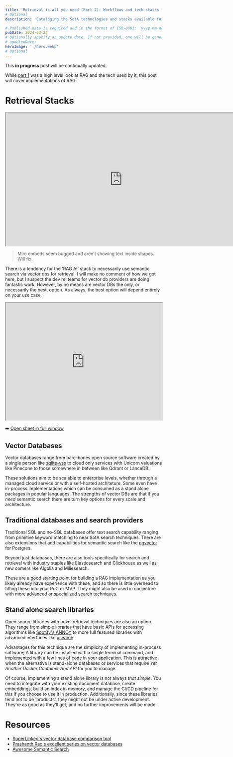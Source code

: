 ```yaml
---
title: 'Retrieval is all you need (Part 2): Workflows and tech stacks for RAG'
# Optional
description: 'Cataloging the SotA technologies and stacks available for retrieval pipelines in Gen AI. Part 2 is a continuously updated collection of technologies and workflows for RAG.'

# Published date is required and in the format of ISO-8601: `yyyy-mm-dd`. For more info see https://docs.astro.build/en/guides/content-collections/#working-with-dates-in-the-frontmatter
pubDate: 2024-03-24
# Optionally specify an update date. If not provided, one will be generated from the git history. Only if the post has been changed since the day published.
# updatedDate:
heroImage: './hero.webp'
# Optional
---
```


This **in progress** post will be continually updated.

While [part 1](/blog/retrieval-is-all-you-need-1) was a high level look at RAG and the tech used by it, this post will cover implementations of RAG.

<h1>Retrieval Stacks</h1>

<!-- See https://help.miro.com/hc/en-us/articles/360016335640-How-to-embed-Miro-boards -->
<iframe width="748" height="428"  src="https://miro.com/app/embed/uXjVKe2md8I=/?pres=1&frameId=3458764582902485384&embedId=563512251893&autoplay=yep" scrolling="no" allow="fullscreen; clipboard-read; clipboard-write" allowfullscreen></iframe>

> Miro embeds seem bugged and aren't showing text inside shapes. Will fix.

There is a tendency for the 'RAG AI' stack to necessarily use semantic search via vector dbs for retrieval. I will make no comment of how we got here, but I suspect the dev rel teams for vector db providers are doing fantastic work. However, by no means are vector DBs the only, or necessarily the best, option. As always, the best option will depend entirely on your use case.

<iframe style="height: 377px; width: 100%;" src="https://docs.google.com/spreadsheets/d/e/2PACX-1vRoAuiO_BLEP8oMB4flfwsa2ZWHJsZYsThZ5fcI-Ewg33ZsS_vCLfhBqk1s5MO1RieityzM3mVB8Grj/pubhtml?widget=true&amp;"></iframe>

➡️ [Open sheet in full window](https://docs.google.com/spreadsheets/d/1vPshk1R0O9vb7RjXT-KJ9-YEPsg1rrcXwriQHEgkISM)

<h2>Vector Databases</h2>

<!-- <iframe width="768" height="432" src="https://miro.com/app/embed/uXjVKe2md8I=/?pres=1&frameId=3458764582900459388&embedId=384786121699&autoplay=yep" frameborder="0" scrolling="no" allow="fullscreen; clipboard-read; clipboard-write" allowfullscreen></iframe> -->

Vector databases range from bare-bones open source software created by a single person like [sqlite-vss](https://github.com/asg017/sqlite-vss) to cloud only services with Unicorn valuations like Pinecone to those somewhere in between like Qdrant or LanceDB.

These solutions aim to be scalable to enterprise levels, whether through a managed cloud service or with a self-hosted architeture. Some even have in-process implementations which can be consumed as a stand alone packages in popular languages. The strengths of vector DBs are that if you _need_ semantic search there are turn key options for every scale and architecture.

<h2>Traditional databases and search providers</h2>

Traditional SQL and no-SQL databases offer text search capability ranging from primitive keyword matching to near SotA search techniques. There are also extensions that add capabilities for semantic search like the [pgvector](https://github.com/pgvector/pgvector) for Postgres.

Beyond just databases, there are also tools specifically for search and retrieval with industry staples like Elasticsearch and Clickhouse as well as new comers like Algolia and Miliesearch.

These are a good starting point for building a RAG implementation as you likely already have experience with these, and so there is little overhead to fitting these into your PoC or MVP. They might also be used in conjecture with more advanced or specialized search techniques.

<h2>Stand alone search libraries</h2>

Open source libraries with novel retrieval techniques are also an option. They range from simple libraries that have basic APIs for accessing algorithms like [Spotify's ANNOY](https://github.com/spotify/annoy) to more full featured libraries with advanced interfaces like [usearch](https://github.com/unum-cloud/usearch).

Advantages for this technique are the simplicity of implementing in-process software; A library can be installed with a single terminal command, and implemented with a few lines of code in your application. This is attractive when the alternative is stand-alone databases or services that require _Yet Another Docker Container And API_ for you to manage.

Of course, implementing a stand alone library is not always _that simple_. You need to integrate with your existing document database, create embeddings, build an index in memory, and manage the CI/CD pipeline for this if you choose to use it in production. Additionally, since these libraries tend not to be 'products', they might not be under active development. They're as good as they'll get, and no further improvements will be made.

<h1>Resources</h1>

- [SuperLinked's vector database comparison tool](https://superlinked.com/vector-db-comparison/)
- [Prashanth Rao's excellent series on vector databases](https://thedataquarry.com/posts/)
- [Awesome Semantic Search](https://github.com/currentslab/awesome-vector-search)
